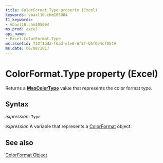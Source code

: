 ```yaml
---
title: ColorFormat.Type property (Excel)
keywords: vbaxl10.chm105004
f1_keywords:
- vbaxl10.chm105004
ms.prod: excel
api_name:
- Excel.ColorFormat.Type
ms.assetid: 732f1bda-f6ad-e1e0-6f8f-b5f6e4c70549
ms.date: 06/08/2017
---
```



# ColorFormat.Type property (Excel)

Returns a  **[MsoColorType](Office.MsoColorType.md)** value that represents the color format type.


## Syntax

 _expression_. `Type`

 _expression_ A variable that represents a [ColorFormat](Excel.ColorFormat.md) object.


## See also


[ColorFormat Object](Excel.ColorFormat.md)

